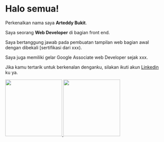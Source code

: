 # Halo semua! 

Perkenalkan nama saya **Arteddy Bukit**.<br>

Saya seorang **Web Developer** di bagian front end.<br>

Saya bertanggung jawab pada pembuatan tampilan web bagian awal dengan dibekali [sertifikasi dari xxx).<br>

Saya juga memiliki gelar Google Associate web Developer sejak xxx.<br>

Jika kamu tertarik untuk berkenalan denganku, silakan ikuti akun [Linkedin](www.linkedin.com/in/arteddy-bukit-b68400230) ku ya.

<p align="left">
<a href="https://github.com/arteddybukit">
  <img height="180em" src="https://github-readme-stats-eight-theta.vercel.app/api?username=penuliscode&show_icons=true&theme=algolia&include_all_commits=true&count_private=true"/>
  <img height="180em" src="https://github-readme-stats-eight-theta.vercel.app/api/top-langs/?username=penuliscode&layout=compact&theme=algolia"/>
</a>
</p>
